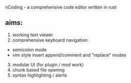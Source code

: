 nCoding - a comprehensive code editor written in rust

## aims:
1. working text viewer
2. comprehensive keyboard navigation:
 - semicolon mode
 - vim style insert append/comment  and "replace" modes
3. modular UI (for plugin / mod work)
4. chunk based file opening
5. syntax highlighting / alerts


